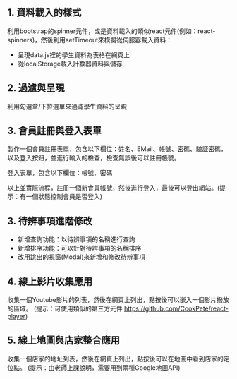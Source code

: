 ## 1. 資料載入的樣式

利用bootstrap的spinner元件，或是資料載入的類似react元件(例如：react-spinners)，然後利用setTimeout來模擬從伺服器載入資料：

- 呈現data.js裡的學生資料為表格在網頁上
- 從localStorage載入計數器資料與儲存

## 2. 過濾與呈現

利用勾選盒/下拉選單來過濾學生資料的呈現

## 3. 會員註冊與登入表單

製作一個會員註冊表單，包含以下欄位：姓名、EMail、帳號、密碼、驗証密碼，以及登入按鈕，並進行輸入的檢查，檢查無誤後可以註冊帳號。

登入表單，包含以下欄位：帳號、密碼

以上並實際流程，註冊一個新會員帳號，然後進行登入，最後可以登出網站。(提示：有一個狀態控制會員是否登入)

## 3. 待辨事項進階修改

- 新增查詢功能：以待辨事項的名稱進行查詢
- 新增排序功能：可以針對待辨事項的名稱排序
- 改用跳出的視窗(Modal)來新增和修改待辨事項

## 4. 線上影片收集應用

收集一個Youtube影片的列表，然後在網頁上列出，點按後可以嵌入一個影片撥放的區域。
(提示：可使用類似的第三方元件 https://github.com/CookPete/react-player)

## 5. 線上地圖與店家整合應用

收集一個店家的地址列表，然後在網頁上列出，點按後可以在地圖中看到店家的定位點。
(提示：由老師上課說明，需要用到兩種Google地圖API)
